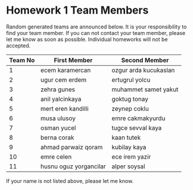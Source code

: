 # Homework 1 Team Members

Random generated teams are announced below. It is your responsibility to find your team member.
If you can not contact your team member, please let me know as soon as possible. Individual homeworks will not be accepted.

| Team No 	| First Member          	|   Second Member              	|
|---------	|--------------	|-----------------	|
| 1       	|    ecem karamercan      	|ozgur arda kucukaslan
| 2       	|    ugur cem erdem        	|ertugrul yolcu
| 3       	|    zehra gunes        	|muhammet samet yakut
| 4       	|    anil yalcinkaya        	|goktug tonay
| 5       	|    mert eren kandilli       	|zeynep coklu
| 6       	|    musa ulusoy       	|emre cakmakyurdu
| 7       	|    osman yucel | tugce sevval kaya
| 8       	|    berna corak        	|kaan tutek
| 9       	|    ahmad parwaiz qoram       	|kubilay kaya
| 10       	|    emre celen      	|ece irem yazir
| 11      	|    husnu oguz yorgancilar        	|alper soysal

If your name is not listed above, please let me know.
